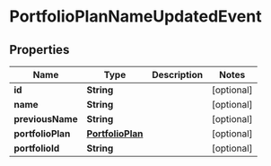 
# PortfolioPlanNameUpdatedEvent

## Properties
Name | Type | Description | Notes
------------ | ------------- | ------------- | -------------
**id** | **String** |  |  [optional]
**name** | **String** |  |  [optional]
**previousName** | **String** |  |  [optional]
**portfolioPlan** | [**PortfolioPlan**](PortfolioPlan.md) |  |  [optional]
**portfolioId** | **String** |  |  [optional]



